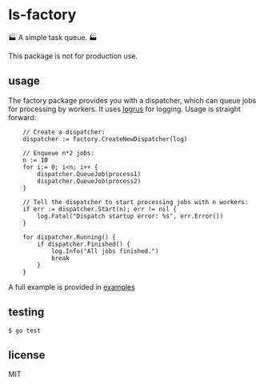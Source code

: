# ls-factory #

🏭 A simple task queue. 🏭

This package is not for production use.

## usage ##

The factory package provides you with a dispatcher, which can queue
jobs for processing by workers.  It uses [logrus](https://github.com/sirupsen/logrus)
for logging.  Usage is straight forward:

```
	// Create a dispatcher:
	dispatcher := factory.CreateNewDispatcher(log)

	// Enqueue n*2 jobs:
	n := 10
	for i:= 0; i<n; i++ {
		dispatcher.QueueJob(process1)
		dispatcher.QueueJob(process2)
	}

	// Tell the dispatcher to start processing jobs with n workers:
	if err := dispatcher.Start(n); err != nil {
		log.Fatal("Dispatch startup error: %s", err.Error())
	}

	for dispatcher.Running() {
		if dispatcher.Finished() {
			log.Info("All jobs finished.")
			break
		}
	}
```

A full example is provided in [examples](examples/main.go)

## testing ##

    $ go test

## license ##

MIT